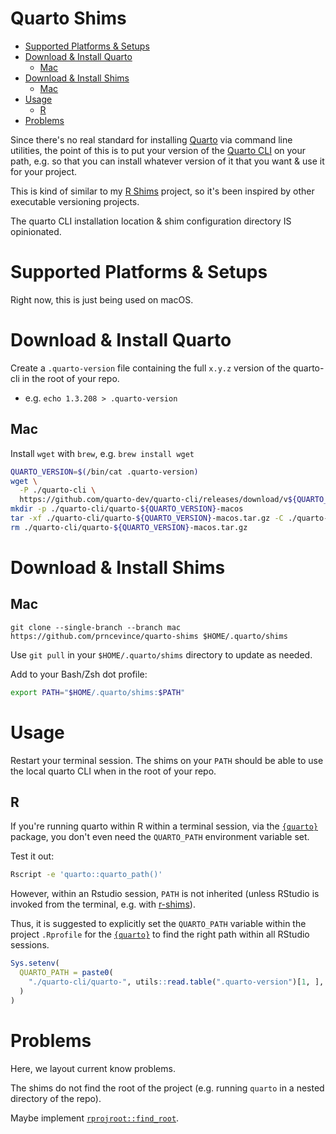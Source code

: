 # Quarto Shims

- [Supported Platforms & Setups](#supported-platforms--setups)
- [Download & Install Quarto](#download--install-quarto)
  - [Mac](#mac)
- [Download & Install Shims](#download--install-shims)
  - [Mac](#mac-1)
- [Usage](#usage)
  - [R](#r)
- [Problems](#problems)

Since there's no real standard for installing [Quarto](https://quarto.org) via command line utilities, the point of this is to put your version of the [Quarto CLI](https://github.com/quarto-dev/quarto-cli/releases) on your path, e.g. so that you can install whatever version of it that you want & use it for your project.

This is kind of similar to my [R Shims](https://github.com/prncevince/r-shims) project, so it's been inspired by other executable versioning projects.  

The quarto CLI installation location & shim configuration directory IS opinionated. 

# Supported Platforms & Setups

Right now, this is just being used on macOS. 

# Download & Install Quarto

Create a `.quarto-version` file containing the full `x.y.z` version of the quarto-cli in the root of your repo. 

- e.g. `echo 1.3.208 > .quarto-version`

## Mac

Install `wget` with `brew`, e.g. `brew install wget`

```sh
QUARTO_VERSION=$(/bin/cat .quarto-version)
wget \
  -P ./quarto-cli \
  https://github.com/quarto-dev/quarto-cli/releases/download/v${QUARTO_VERSION}/quarto-${QUARTO_VERSION}-macos.tar.gz
mkdir -p ./quarto-cli/quarto-${QUARTO_VERSION}-macos
tar -xf ./quarto-cli/quarto-${QUARTO_VERSION}-macos.tar.gz -C ./quarto-cli/quarto-${QUARTO_VERSION}-macos
rm ./quarto-cli/quarto-${QUARTO_VERSION}-macos.tar.gz
```

# Download & Install Shims

## Mac

`git clone --single-branch --branch mac https://github.com/prncevince/quarto-shims $HOME/.quarto/shims`

Use `git pull` in your `$HOME/.quarto/shims` directory to update as needed.

Add to your Bash/Zsh dot profile:

```bash
export PATH="$HOME/.quarto/shims:$PATH"
```

# Usage

Restart your terminal session. The shims on your `PATH` should be able to use the local quarto CLI when in the root of your repo.

## R

If you're running quarto within R within a terminal session, via the [`{quarto}`](https://quarto-dev.github.io/quarto-r/) package, you don't even need the `QUARTO_PATH` environment variable set. 

Test it out:

```sh
Rscript -e 'quarto::quarto_path()'
```

However, within an Rstudio session, `PATH` is not inherited (unless RStudio is invoked from the terminal, e.g. with [r-shims](https://github.com/prncevince/r-shims/#usage)).

Thus, it is suggested to explicitly set the `QUARTO_PATH` variable within the project `.Rprofile` for the [`{quarto}`](https://quarto-dev.github.io/quarto-r/) to find the right path within all RStudio sessions. 

```r
Sys.setenv(
  QUARTO_PATH = paste0(
    "./quarto-cli/quarto-", utils::read.table(".quarto-version")[1, ], "-macos/bin/quarto"
  )
)
```

# Problems

Here, we layout current know problems.

The shims do not find the root of the project (e.g. running `quarto` in a nested directory of the repo).

Maybe implement [`rprojroot::find_root`](https://rprojroot.r-lib.org/reference/find_root.html).


